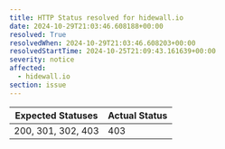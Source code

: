 ```yaml
---
title: HTTP Status resolved for hidewall.io
date: 2024-10-29T21:03:46.608188+00:00
resolved: True
resolvedWhen: 2024-10-29T21:03:46.608203+00:00
resolvedStartTime: 2024-10-25T21:09:43.161639+00:00
severity: notice
affected:
  - hidewall.io
section: issue
---
```


| Expected Statuses | Actual Status  |
|-------------------|----------------|
| 200, 301, 302, 403 | 403 |

